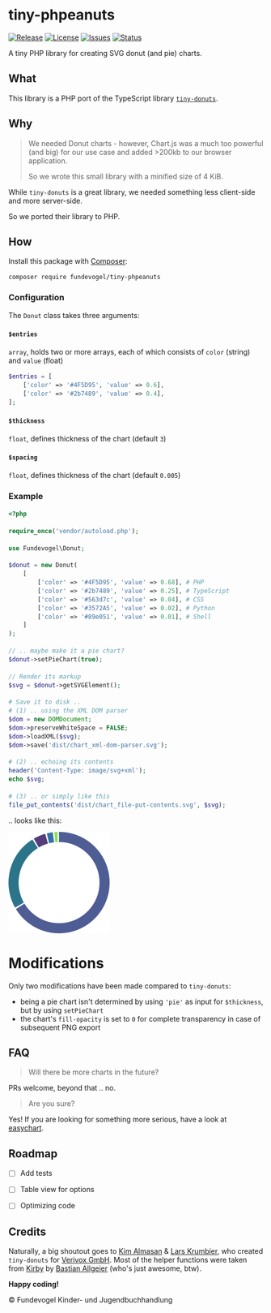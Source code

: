 # tiny-phpeanuts
[![Release](https://img.shields.io/github/release/Fundevogel/tiny-phpeanuts.svg)](https://github.com/Fundevogel/tiny-phpeanuts/releases) [![License](https://img.shields.io/github/license/Fundevogel/tiny-phpeanuts.svg)](https://github.com/Fundevogel/tiny-phpeanuts/blob/master/LICENSE) [![Issues](https://img.shields.io/github/issues/Fundevogel/tiny-phpeanuts.svg)](https://github.com/Fundevogel/tiny-phpeanuts/issues) [![Status](https://travis-ci.org/fundevogel/tiny-phpeanuts.svg?branch=master)](https://travis-ci.org/fundevogel/tiny-phpeanuts)

A tiny PHP library for creating SVG donut (and pie) charts.


## What
This library is a PHP port of the TypeScript library [`tiny-donuts`](https://github.com/Verivox/tiny-donuts).


## Why
> We needed Donut charts - however, Chart.js was a much too powerful (and big) for our use case and added >200kb to our browser application.
>
> So we wrote this small library with a minified size of 4 KiB.

While `tiny-donuts` is a great library, we needed something less client-side and more server-side.

So we ported their library to PHP.


## How
Install this package with [Composer](https://getcomposer.org):

```text
composer require fundevogel/tiny-phpeanuts
```


### Configuration
The `Donut` class takes three arguments:


#### `$entries`
`array`, holds two or more arrays, each of which consists of `color` (string) and `value` (float)

```php
$entries = [
    ['color' => '#4F5D95', 'value' => 0.6],
    ['color' => '#2b7489', 'value' => 0.4],
];
```


#### `$thickness`
`float`, defines thickness of the chart (default `3`)


#### `$spacing`
`float`, defines thickness of the chart (default `0.005`)


### Example
```php
<?php

require_once('vendor/autoload.php');

use Fundevogel\Donut;

$donut = new Donut(
    [
        ['color' => '#4F5D95', 'value' => 0.68], # PHP
        ['color' => '#2b7489', 'value' => 0.25], # TypeScript
        ['color' => '#563d7c', 'value' => 0.04], # CSS
        ['color' => '#3572A5', 'value' => 0.02], # Python
        ['color' => '#89e051', 'value' => 0.01], # Shell
    ]
);

// .. maybe make it a pie chart?
$donut->setPieChart(true);

// Render its markup
$svg = $donut->getSVGElement();

# Save it to disk ..
# (1) .. using the XML DOM parser
$dom = new DOMDocument;
$dom->preserveWhiteSpace = FALSE;
$dom->loadXML($svg);
$dom->save('dist/chart_xml-dom-parser.svg');

# (2) .. echoing its contents
header('Content-Type: image/svg+xml');
echo $svg;

# (3) .. or simply like this
file_put_contents('dist/chart_file-put-contents.svg', $svg);
```

.. looks like this:

![Donut Chart, powered by tiny-phpeanuts](./chart.svg)

# Modifications
Only two modifications have been made compared to `tiny-donuts`:
- being a pie chart isn't determined by using `'pie'` as input for `$thickness`, but by using `setPieChart`
- the chart's `fill-opacity` is set to `0` for complete transparency in case of subsequent PNG export


## FAQ
> Will there be more charts in the future?

PRs welcome, beyond that .. no.

> Are you sure?

Yes! If you are looking for something more serious, have a look at [easychart](https://github.com/fernandowobeto/easychart).


## Roadmap
- [ ] Add tests
- [ ] Table view for options
- [ ] Optimizing code


## Credits
Naturally, a big shoutout goes to [Kim Almasan](https://github.com/Narquadah) & [Lars Krumbier](), who created `tiny-donuts` for [Verivox GmbH](https://github.com/Verivox). Most of the helper functions were taken from [Kirby](https://getkirby.com) by [Bastian Allgeier](https://github.com/bastianallgeier) (who's just awesome, btw).


**Happy coding!**


:copyright: Fundevogel Kinder- und Jugendbuchhandlung
